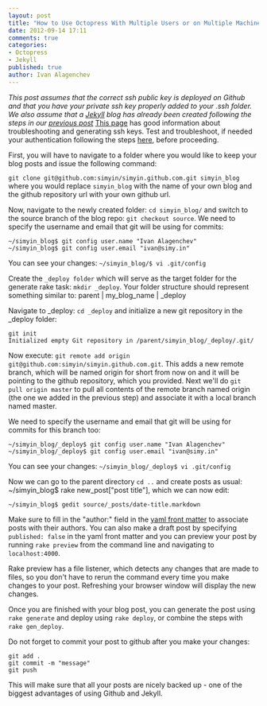 ```yaml
---
layout: post
title: "How to Use Octopress With Multiple Users or on Multiple Machines"
date: 2012-09-14 17:11
comments: true
categories: 
- Octopress
- Jekyll
published: true
author: Ivan Alagenchev
---
```


*This post assumes that the correct ssh public key is deployed on Github and that you have your private ssh key properly added to your .ssh folder.
We also assume that a [Jekyll](https://github.com/mojombo/jekyll/wiki) blog has already been created following the steps in our [previous post](http://simyin.github.com/blog/2012/09/12/setting-up-an-octopress-blog-on-github/)*
[This page](https://help.github.com/categories/56/articles) has good information about troubleshooting and generating ssh keys.
Test and troubleshoot, if needed your authentication following the steps [here](https://help.github.com/articles/error-permission-denied-publickey), before proceeding.

First, you will have to navigate to a folder where you would like to keep your blog posts and issue the following command:
 
``git clone git@github.com:simyin/simyin.github.com.git simyin_blog`` where you would replace `simyin_blog` with the name of your own blog and the github repository url with your own github url.

Now, navigate to the newly created folder: `cd simyin_blog/` and switch to the source branch of the blog repo: `git checkout source`.
We need to specify the username and email that git will be using for commits: 

>
    ~/simyin_blog$ git config user.name "Ivan Alagenchev" 
    ~/simyin_blog$ git config user.email "ivan@simy.in"

You can see your changes: `~/simyin_blog/$ vi .git/config`
 
Create the `_deploy folder` which will serve as the target folder for the generate rake task: `mkdir _deploy`.
Your folder structure should represent something similar to: 
       parent
          |
    my_blog_name
          |
      _deploy
      
Navigate to _deploy: `cd _deploy` and initialize a new git repository in the _deploy folder: 
>
    git init
    Initialized empty Git repository in /parent/simyin_blog/_deploy/.git/
    
Now execute: `git remote add origin git@github.com:simyin/simyin.github.com.git`. This adds a new remote branch, which will be named origin for short from now on and it will be pointing to the github repository, which you provided.
Next we'll do `git pull origin master` to pull all contents of the remote branch named origin (the one we added in the previous step) and associate it with a local branch named master.

We need to specify the username and email that git will be using for commits for this branch too: 

>
    ~/simyin_blog/_deploy$ git config user.name "Ivan Alagenchev" 
    ~/simyin_blog/_deploy$ git config user.email "ivan@simy.in"

You can see your changes: `~/simyin_blog/_deploy$ vi .git/config`

Now we can go to the parent directory `cd ..` and create posts as usual: ~/simyin_blog$ rake new_post["post title"], which we can now edit:

`~/simyin_blog$ gedit source/_posts/date-title.markdown`

Make sure to fill in the "author:" field in the [yaml front matter](https://github.com/mojombo/jekyll/wiki/yaml-front-matter) to associate posts with their authors. 
You can also make a draft post by specifying `published: false` in the yaml front matter and you can preview your post by running `rake preview` from the command line and navigating to `localhost:4000`.

Rake preview has a file listener, which detects any changes that are made to files, so you don't have to rerun the command every time you make changes to your post. Refreshing your browser window will display the new changes.

Once you are finished with your blog post, you can generate the post using `rake generate` and deploy using `rake deploy`, or combine the steps with `rake gen_deploy`.

Do not forget to commit your post to github after you make your changes: 
>
    git add .
    git commit -m "message"
    git push
    
This will make sure that all your posts are nicely backed up - one of the biggest advantages of using Github and Jekyll.



